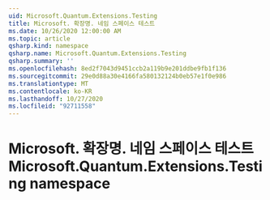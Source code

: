 ```yaml
---
uid: Microsoft.Quantum.Extensions.Testing
title: Microsoft. 확장명. 네임 스페이스 테스트
ms.date: 10/26/2020 12:00:00 AM
ms.topic: article
qsharp.kind: namespace
qsharp.name: Microsoft.Quantum.Extensions.Testing
qsharp.summary: ''
ms.openlocfilehash: 8ed2f7043d9451ccb2a119b9e201ddbe9fb1f136
ms.sourcegitcommit: 29e0d88a30e4166fa580132124b0eb57e1f0e986
ms.translationtype: MT
ms.contentlocale: ko-KR
ms.lasthandoff: 10/27/2020
ms.locfileid: "92711558"
---
```

# <a name="microsoftquantumextensionstesting-namespace"></a><span data-ttu-id="18da3-102">Microsoft. 확장명. 네임 스페이스 테스트</span><span class="sxs-lookup"><span data-stu-id="18da3-102">Microsoft.Quantum.Extensions.Testing namespace</span></span>



